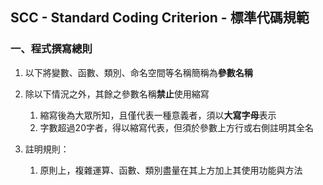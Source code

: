 ## SCC - Standard Coding Criterion - 標準代碼規範

### 一、程式撰寫總則

1. 以下將變數、函數、類別、命名空間等名稱簡稱為**參數名稱**

2. 除以下情況之外，其餘之參數名稱**禁止**使用縮寫
	1. 縮寫後為大眾所知，且僅代表一種意義者，須以**大寫字母**表示
	2. 字數超過20字者，得以縮寫代表，但須於參數上方行或右側註明其全名

3. 註明規則：
	1. 原則上，複雜運算、函數、類別盡量在其上方加上其使用功能與方法
